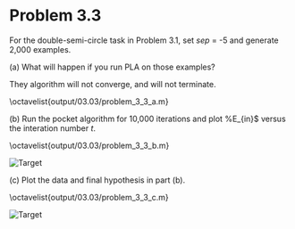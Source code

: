 
# Problem 3.3


For the double-semi-circle task in Problem 3.1, set *sep* = -5 and generate 2,000 examples.


(a) What will happen if you run PLA on those examples?

They algorithm will not converge, and will not terminate.

\octavelist{output/03.03/problem_3_3_a.m}


(b) Run the pocket algorithm for 10,000 iterations and plot %E_{in}$ versus the interation number $t$.

\octavelist{output/03.03/problem_3_3_b.m}

![Target](./figures/p3.3b.png "3.3 (b)")


(c) Plot the data and final hypothesis in part (b).

\octavelist{output/03.03/problem_3_3_c.m}

![Target](./figures/p3.3c.png "3.3 (c)")

